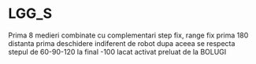 # LGG_S
Prima 8 medieri combinate cu complementari step fix, range fix
prima 180 distanta prima deschidere indiferent de robot
dupa aceea  se respecta stepul de 60-90-120
la final -100 lacat activat
preluat de la BOLUGI

